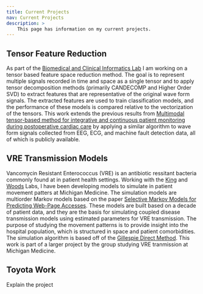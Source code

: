 ```yaml
---
title: Current Projects
nav: Current Projects
description: >
    This page has information on my current projects.
---
```


## Tensor Feature Reduction
As part of the [Biomedical and Clinical Informatics Lab](https://najarianlab.ccmb.med.umich.edu/home) I am working on a tensor based feature space reduction method. The goal is to represent multiple signals recorded in time and space as a single tensor and to apply tensor decomposition methods (primarily CANDECOMP and Higher Order SVD) to extract features that are representative of the original wave form signals. The extracted features are used to train classification models, and the performance of these models is compared relative to the vectorization of the tensors. This work extends the previous results from [Multimodal tensor-based method for integrative and continuous patient monitoring during postoperative cardiac care](https://www.sciencedirect.com/science/article/pii/S0933365721000257) by applying a similar algorithm to wave form signals collected from EEG, ECG, and machine fault detection data, all of which is publicly available.

## VRE Transmission Models
Vancomycin Resistant Enterococcus (VRE) is an antibiotic ressitant bacteria commonly found at in patient health settings. Working with the [King](https://kinglab.eeb.lsa.umich.edu/) and [Woods](https://the-woods-lab.com/) Labs, I have been developing models to simulate in patient movement patters at Michigan Medicine. The simulation models are multiorder Markov models based on the paper [Selective Markov Models for Predicting Web-Page Accesses](https://archive.siam.org/meetings/sdm01/pdf/sdm01_04.pdf). These models are built based on a decade of patient data, and they are the basis for simulating coupled disease transmission models using estimated parameters for VRE transmission. The purpose of studying the movement patterns is to provide insight into the hospital population, which is structured in space and patient comorbidities. The simulation algorithm is based off of the [Gillespie Direct Method](https://www.sciencedirect.com/science/article/pii/0021999176900413). This work is part of a larger project by the group studying VRE tranmission at Michigan Medicine.

## Toyota Work
Explain the project
